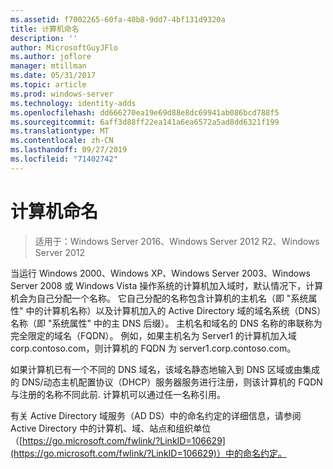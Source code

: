 ```yaml
---
ms.assetid: f7002265-60fa-40b8-9dd7-4bf131d9320a
title: 计算机命名
description: ''
author: MicrosoftGuyJFlo
ms.author: joflore
manager: mtillman
ms.date: 05/31/2017
ms.topic: article
ms.prod: windows-server
ms.technology: identity-adds
ms.openlocfilehash: dd666270ea19e69d88e8dc69941ab086bcd788f5
ms.sourcegitcommit: 6aff3d88ff22ea141a6ea6572a5ad8dd6321f199
ms.translationtype: MT
ms.contentlocale: zh-CN
ms.lasthandoff: 09/27/2019
ms.locfileid: "71402742"
---
```

# <a name="computer-naming"></a>计算机命名

>适用于：Windows Server 2016、Windows Server 2012 R2、Windows Server 2012

当运行 Windows 2000、Windows XP、Windows Server 2003、Windows Server 2008 或 Windows Vista 操作系统的计算机加入域时，默认情况下，计算机会为自己分配一个名称。 它自己分配的名称包含计算机的主机名（即 "系统属性" 中的计算机名称）以及计算机加入的 Active Directory 域的域名系统（DNS）名称（即 "系统属性" 中的主 DNS 后缀）。 主机名和域名的 DNS 名称的串联称为完全限定的域名（FQDN）。 例如，如果主机名为 Server1 的计算机加入域 corp.contoso.com，则计算机的 FQDN 为 server1.corp.contoso.com。  
  
如果计算机已有一个不同的 DNS 域名，该域名静态地输入到 DNS 区域或由集成的 DNS/动态主机配置协议（DHCP）服务器服务进行注册，则该计算机的 FQDN 与注册的名称不同此前. 计算机可以通过任一名称引用。  
  
有关 Active Directory 域服务（AD DS）中的命名约定的详细信息，请参阅 Active Directory 中的计算机、域、站点和组织单位（[https://go.microsoft.com/fwlink/?LinkID=106629](https://go.microsoft.com/fwlink/?LinkID=106629)）中的命名约定。  
  


